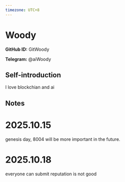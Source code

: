 ```yaml
---
timezone: UTC+8
---
```


# Woody

**GitHub ID:** GitWoody

**Telegram:** @aiWoody

## Self-introduction

I love blockchian and ai

## Notes
<!-- Content_START -->
# 2025.10.15
<!-- DAILY_CHECKIN_2025-10-15_START -->
genesis day, 8004 will be more important in the future.
<!-- DAILY_CHECKIN_2025-10-15_END -->


# 2025.10.18
<!-- DAILY_CHECKIN_2025-10-18_START -->
everyone can submit reputation is not good
<!-- DAILY_CHECKIN_2025-10-18_END -->
<!-- Content_END -->
